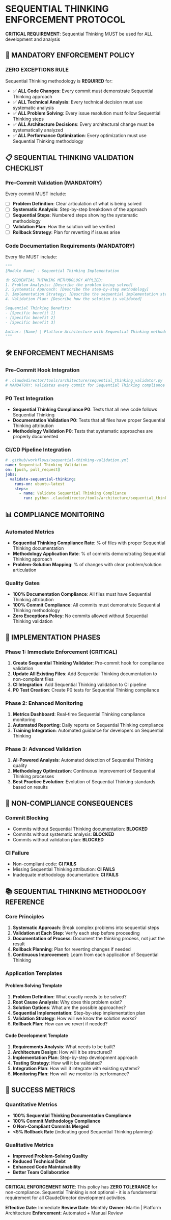 # SEQUENTIAL THINKING ENFORCEMENT PROTOCOL
**CRITICAL REQUIREMENT**: Sequential Thinking MUST be used for ALL development and analysis

## 🚨 **MANDATORY ENFORCEMENT POLICY**

### **ZERO EXCEPTIONS RULE**
Sequential Thinking methodology is **REQUIRED** for:
- ✅ **ALL Code Changes**: Every commit must demonstrate Sequential Thinking approach
- ✅ **ALL Technical Analysis**: Every technical decision must use systematic analysis
- ✅ **ALL Problem Solving**: Every issue resolution must follow Sequential Thinking steps
- ✅ **ALL Architecture Decisions**: Every architectural change must be systematically analyzed
- ✅ **ALL Performance Optimization**: Every optimization must use Sequential Thinking methodology

## 📋 **SEQUENTIAL THINKING VALIDATION CHECKLIST**

### **Pre-Commit Validation (MANDATORY)**
Every commit MUST include:
- [ ] **Problem Definition**: Clear articulation of what is being solved
- [ ] **Systematic Analysis**: Step-by-step breakdown of the approach
- [ ] **Sequential Steps**: Numbered steps showing the systematic methodology
- [ ] **Validation Plan**: How the solution will be verified
- [ ] **Rollback Strategy**: Plan for reverting if issues arise

### **Code Documentation Requirements (MANDATORY)**
Every file MUST include:
```python
"""
[Module Name] - Sequential Thinking Implementation

🏗️ SEQUENTIAL THINKING METHODOLOGY APPLIED:
1. Problem Analysis: [Describe the problem being solved]
2. Systematic Approach: [Describe the step-by-step methodology]
3. Implementation Strategy: [Describe the sequential implementation steps]
4. Validation Plan: [Describe how the solution is validated]

Sequential Thinking Benefits:
- [Specific benefit 1]
- [Specific benefit 2]
- [Specific benefit 3]

Author: [Name] | Platform Architecture with Sequential Thinking methodology
"""
```

## 🛠️ **ENFORCEMENT MECHANISMS**

### **Pre-Commit Hook Integration**
```bash
# .claudedirector/tools/architecture/sequential_thinking_validator.py
# MANDATORY: Validates every commit for Sequential Thinking compliance
```

### **P0 Test Integration**
- **Sequential Thinking Compliance P0**: Tests that all new code follows Sequential Thinking
- **Documentation Validation P0**: Tests that all files have proper Sequential Thinking attribution
- **Methodology Validation P0**: Tests that systematic approaches are properly documented

### **CI/CD Pipeline Integration**
```yaml
# .github/workflows/sequential-thinking-validation.yml
name: Sequential Thinking Validation
on: [push, pull_request]
jobs:
  validate-sequential-thinking:
    runs-on: ubuntu-latest
    steps:
      - name: Validate Sequential Thinking Compliance
        run: python .claudedirector/tools/architecture/sequential_thinking_validator.py
```

## 📊 **COMPLIANCE MONITORING**

### **Automated Metrics**
- **Sequential Thinking Compliance Rate**: % of files with proper Sequential Thinking documentation
- **Methodology Application Rate**: % of commits demonstrating Sequential Thinking approach
- **Problem-Solution Mapping**: % of changes with clear problem/solution articulation

### **Quality Gates**
- **100% Documentation Compliance**: All files must have Sequential Thinking attribution
- **100% Commit Compliance**: All commits must demonstrate Sequential Thinking methodology
- **Zero Exceptions Policy**: No commits allowed without Sequential Thinking validation

## 🎯 **IMPLEMENTATION PHASES**

### **Phase 1: Immediate Enforcement (CRITICAL)**
1. **Create Sequential Thinking Validator**: Pre-commit hook for compliance validation
2. **Update All Existing Files**: Add Sequential Thinking documentation to non-compliant files
3. **CI Integration**: Add Sequential Thinking validation to CI pipeline
4. **P0 Test Creation**: Create P0 tests for Sequential Thinking compliance

### **Phase 2: Enhanced Monitoring**
1. **Metrics Dashboard**: Real-time Sequential Thinking compliance monitoring
2. **Automated Reporting**: Daily reports on Sequential Thinking compliance
3. **Training Integration**: Automated guidance for developers on Sequential Thinking

### **Phase 3: Advanced Validation**
1. **AI-Powered Analysis**: Automated detection of Sequential Thinking quality
2. **Methodology Optimization**: Continuous improvement of Sequential Thinking processes
3. **Best Practice Evolution**: Evolution of Sequential Thinking standards based on results

## 🚫 **NON-COMPLIANCE CONSEQUENCES**

### **Commit Blocking**
- Commits without Sequential Thinking documentation: **BLOCKED**
- Commits without systematic analysis: **BLOCKED**
- Commits without validation plan: **BLOCKED**

### **CI Failure**
- Non-compliant code: **CI FAILS**
- Missing Sequential Thinking attribution: **CI FAILS**
- Inadequate methodology documentation: **CI FAILS**

## 📚 **SEQUENTIAL THINKING METHODOLOGY REFERENCE**

### **Core Principles**
1. **Systematic Approach**: Break complex problems into sequential steps
2. **Validation at Each Step**: Verify each step before proceeding
3. **Documentation of Process**: Document the thinking process, not just the result
4. **Rollback Planning**: Plan for reverting changes if needed
5. **Continuous Improvement**: Learn from each application of Sequential Thinking

### **Application Templates**

#### **Problem Solving Template**
1. **Problem Definition**: What exactly needs to be solved?
2. **Root Cause Analysis**: Why does this problem exist?
3. **Solution Options**: What are the possible approaches?
4. **Sequential Implementation**: Step-by-step implementation plan
5. **Validation Strategy**: How will we know the solution works?
6. **Rollback Plan**: How can we revert if needed?

#### **Code Development Template**
1. **Requirements Analysis**: What needs to be built?
2. **Architecture Design**: How will it be structured?
3. **Implementation Plan**: Step-by-step development approach
4. **Testing Strategy**: How will it be validated?
5. **Integration Plan**: How will it integrate with existing systems?
6. **Monitoring Plan**: How will we monitor its performance?

## 🎯 **SUCCESS METRICS**

### **Quantitative Metrics**
- **100% Sequential Thinking Documentation Compliance**
- **100% Commit Methodology Compliance**
- **0 Non-Compliant Commits Merged**
- **<5% Rollback Rate** (indicating good Sequential Thinking planning)

### **Qualitative Metrics**
- **Improved Problem-Solving Quality**
- **Reduced Technical Debt**
- **Enhanced Code Maintainability**
- **Better Team Collaboration**

---

**CRITICAL ENFORCEMENT NOTE**: This policy has **ZERO TOLERANCE** for non-compliance. Sequential Thinking is not optional - it is a fundamental requirement for all ClaudeDirector development activities.

**Effective Date**: Immediate
**Review Date**: Monthly
**Owner**: Martin | Platform Architecture
**Enforcement**: Automated + Manual Review
